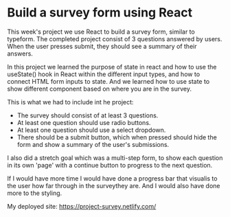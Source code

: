 # Build a survey form using React

This week's project we use React to build a survey form, similar to typeform. The completed project consist of 3 questions  answered by users. When the user presses submit, they should see a summary of their answers.

In this project we learned the purpose of state in react and how to use the useState() hook in React within the different input types, and how to connect HTML form inputs to state. And we learned how to use state to show different component based on where you are in the survey. 

This is what we had to include int he project: 
- The survey should consist of at least 3 questions.
- At least one question should use radio buttons.
- At least one question should use a select dropdown.
- There should be a submit button, which when pressed should hide the form and show a summary of the user's submissions.

I also did a stretch goal which was a multi-step form, to show each question in its own 'page' with a continue button to progress to the next question. 

If I would have more time I would have done a progress bar that visualis to the user how far through in the surveythey are. And I would also have done more to the styling. 


My deployed site: https://project-survey.netlify.com/


